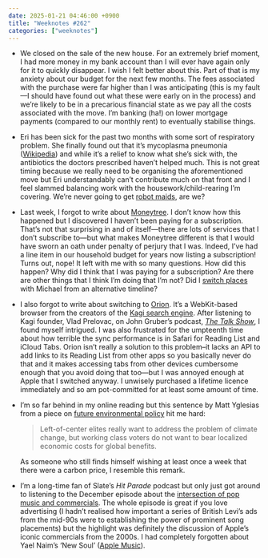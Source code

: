 ```yaml
---
date: 2025-01-21 04:46:00 +0900
title: "Weeknotes #262"
categories: ["weeknotes"]
---
```


- We closed on the sale of the new house. For an extremely brief moment, I had more money in my bank account than I will ever have again only for it to quickly disappear. I wish I felt better about this. Part of that is my anxiety about our budget for the next few months. The fees associated with the purchase were far higher than I was anticipating (this is my fault—I should have found out what these were early on in the process) and we’re likely to be in a precarious financial state as we pay all the costs associated with the move. I’m banking (ha!) on lower mortgage payments (compared to our monthly rent) to eventually stabilise things.

- Eri has been sick for the past two months with some sort of respiratory problem. She finally found out that it’s mycoplasma pneumonia ([Wikipedia](https://en.wikipedia.org/wiki/Mycoplasma_pneumonia)) and while it’s a relief to know what she’s sick with, the antibiotics the doctors prescribed haven’t helped much. This is not great timing because we really need to be organising the aforementioned move but Eri understandably can’t contribute much on that front and I feel slammed balancing work with the housework/child-rearing I’m covering. We’re never going to get [robot maids](https://en.wikipedia.org/wiki/List_of_The_Jetsons_characters#Rosie), are we?

- Last week, I forgot to write about [Moneytree](https://getmoneytree.com/jp/home). I don’t know how this happened but I discovered I haven’t been paying for a subscription. That’s not that surprising in and of itself—there are lots of services that I don’t subscribe to—but what makes Moneytree different is that I would have sworn an oath under penalty of perjury that I was. Indeed, I’ve had a line item in our household budget for years now listing a subscription! Turns out, nope! It left with me with so many questions. How did this happen? Why did I think that I was paying for a subscription? Are there are other things that I think I’m doing that I’m not? Did I [switch places](https://scifi.stackexchange.com/questions/261495/where-is-marty-from-the-alternate-timeline-where-george-mcfly-is-an-author-that) with Michael from an alternative timeline?

- I also forgot to write about switching to [Orion](https://kagi.com/orion/). It’s a WebKit-based browser from the creators of the [Kagi search engine](https://kagi.com). After listening to Kagi founder, Vlad Prelovac, on John Gruber’s podcast, [_The Talk Show_](https://daringfireball.net/thetalkshow/2024/12/24/ep-416), I found myself intrigued. I was also frustrated for the umpteenth time about how terrible the sync performance is in Safari for Reading List and iCloud Tabs. Orion isn’t really a solution to this problem–it lacks an API to add links to its Reading List from other apps so you basically never do that and it makes accessing tabs from other devices cumbersome enough that you avoid doing that too—but I was annoyed enough at Apple that I switched anyway. I unwisely purchased a lifetime licence immediately and so am pot-committed for at least some amount of time.

- I’m so far behind in my online reading but this sentence by Matt Yglesias from a piece on [future environmental policy](https://www.slowboring.com/p/after-the-green-new-deal) hit me hard:

  > Left-of-center elites really want to address the problem of climate change, but working class voters do not want to bear localized economic costs for global benefits.

  As someone who still finds himself wishing at least once a week that there were a carbon price, I resemble this remark.

- I’m a long-time fan of Slate’s _Hit Parade_ podcast but only just got around to listening to the December episode about the [intersection of pop music and commercials](https://slate.com/podcasts/hit-parade/2024/12/how-advertising-turns-commercial-jingles-into-chart-hits). The whole episode is great if you love advertising (I hadn’t realised how important a series of British Levi’s ads from the mid-90s were to establishing the power of prominent song placements) but the highlight was definitely the discussion of Apple’s iconic commercials from the 2000s. I had completely forgotten about Yael Naim’s ‘New Soul’ ([Apple Music](https://music.apple.com/jp/album/new-soul/1447101237?i=1447101794&l=en-US)).

